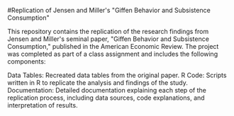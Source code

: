 #Replication of Jensen and Miller's "Giffen Behavior and Subsistence Consumption"

This repository contains the replication of the research findings from Jensen and Miller's seminal paper, "Giffen Behavior and Subsistence Consumption," published in the American Economic Review. The project was completed as part of a class assignment and includes the following components:

Data Tables: Recreated data tables from the original paper.
R Code: Scripts written in R to replicate the analysis and findings of the study.
Documentation: Detailed documentation explaining each step of the replication process, including data sources, code explanations, and interpretation of results.
